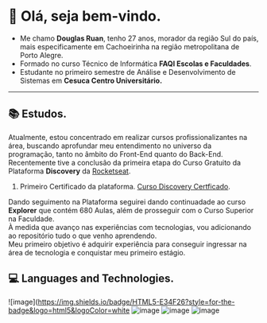 # 👋 Olá, seja bem-vindo.

* Me chamo **Douglas Ruan**, tenho 27 anos, morador da região Sul do país, mais especificamente em Cachoeirinha na região metropolitana de Porto Alegre.<br>
* Formado no curso Técnico de Informática **FAQI Escolas e Faculdades**.<br> 
* Estudante no primeiro semestre de Análise e Desenvolvimento de Sistemas em **Cesuca Centro Universitário.**<br>
---
## 📚 Estudos.

Atualmente, estou concentrado em realizar cursos profissionalizantes na área, buscando aprofundar meu entendimento no universo da programação, tanto no âmbito do Front-End quanto do Back-End.<br>
Recentemente tive a conclusão da primeira etapa do Curso Gratuito da Plataforma **Discovery** da [Rocketseat](https://www.rocketseat.com.br/).

1. Primeiro Certificado da plataforma. [Curso Discovery Certficado](https://ibb.co/cyKgps1).

Dando seguimento na Plataforma seguirei dando continuadade ao curso **Explorer** que contém 680 Aulas, além de prosseguir com o Curso Superior na Faculdade.<br>
À medida que avanço nas experiências com tecnologias, vou adicionando ao repositório tudo o que venho aprendendo.<br>
Meu primeiro objetivo é adquirir experiência para conseguir ingressar na área de tecnologia e conquistar meu primeiro estágio.

## 💻 Languages ​​and Technologies.
![image](https://img.shields.io/badge/HTML5-E34F26?style=for-the-badge&logo=html5&logoColor=white
![image](https://img.shields.io/badge/CSS3-1572B6?style=for-the-badge&logo=css3&logoColor=white)
![image](https://img.shields.io/badge/JavaScript-323330?style=for-the-badge&logo=javascript&logoColor=F7DF1E)
![image](https://img.shields.io/badge/Figma-F24E1E?style=for-the-badge&logo=figma&logoColor=white)
